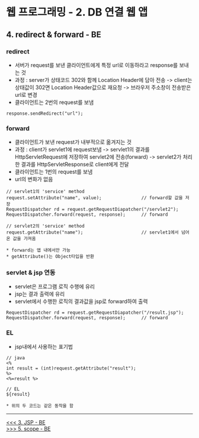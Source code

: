 # 웹 프로그래밍 - 2. DB 연결 웹 앱

## 4. redirect & forward - BE

### redirect
- 서버가 request를 보낸 클라이언트에게 특정 url로 이동하라고 response를 보내는 것  
- 과정 : server가 상태코드 302와 함께 Location Header에 담아 전송 -> client는 상태값이 302면 Location Header값으로 재요청 -> 브라우저 주소창이 전송받은 url로 변경
- 클라이언트는 2번의 request를 보냄
```
response.sendRedirect("url");
```
### forward
- 클라이언트가 보낸 request가 내부적으로 옮겨지는 것
- 과정 : client가 servlet1에 request보냄 -> servlet1의 결과를 HttpServletRequest에 저장하여 servlet2에 전송(forward) -> servlet2가 처리한 결과를 HttpServletResponse로 client에게 전달
- 클라이언트는 1번의 request를 보냄
- url의 변화가 없음
```
// servlet1의 'service' method
request.setAttribute("name", value);               // forward할 값을 저장
RequestDispatcher rd = request.getRequestDiapatcher("/servlet2");
RequestDispatcher.forward(request, response);      // forward

// servlet2의 'service' method
request.getAttribute("name");                      // servlet1에서 넘어온 값을 가져옴

* forward는 앱 내에서만 가능
* getAttribute()는 Object타입을 반환
```
### servlet & jsp 연동
- servlet은 프로그램 로직 수행에 유리
- jsp는 결과 출력에 유리
- servlet에서 수행한 로직의 결과값을 jsp로 forward하여 출력
```
RequestDispatcher rd = request.getRequestDiapatcher("/result.jsp");
RequestDispatcher.forward(request, response);      // forward
```
### EL
- jsp내에서 사용하는 표기법
```
// java
<%
int result = (int)request.getAttribute("result");
%>
<%=result %>

// EL
${result}

* 위의 두 코드는 같은 동작을 함
```


-----
[<<< 3. JSP - BE](https://github.com/tunaep5/Boostcourse/blob/master/BC_WebProgramming/2_DB%EC%97%B0%EA%B2%B0%EC%9B%B9%EC%95%B1/2-3_JSP-BE.md)  
[>>> 5. scope - BE](https://github.com/tunaep5/Boostcourse/blob/master/BC_WebProgramming/2_DB%EC%97%B0%EA%B2%B0%EC%9B%B9%EC%95%B1/2-5_scope-BE.md)
